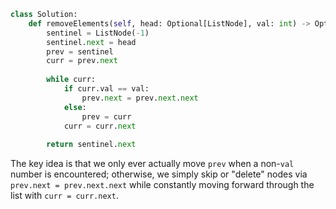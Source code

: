 ```python
class Solution:
    def removeElements(self, head: Optional[ListNode], val: int) -> Optional[ListNode]:
        sentinel = ListNode(-1)
        sentinel.next = head
        prev = sentinel
        curr = prev.next
        
        while curr:
            if curr.val == val:
                prev.next = prev.next.next
            else:
                prev = curr
            curr = curr.next
        
        return sentinel.next
```

The key idea is that we only ever actually move `prev` when a non-`val` number is encountered; otherwise, we simply skip or "delete" nodes via `prev.next = prev.next.next` while constantly moving forward through the list with `curr = curr.next`.